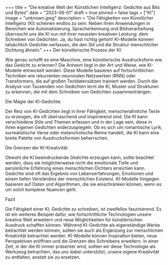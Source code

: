 +++
title = "Die kreative Welt der Künstlichen Intelligenz: Gedichte aus Bits und Bytes"
date = "2023-06-01"
draft = true
pinned = false
tags = ["KI"]
image = "unknown.jpeg"
description = "Die Fähigkeiten von Künstlicher Intelligenz (KI) scheinen endlos zu sein. Neben ihren Anwendungen in Bereichen wie Automatisierung, Spracherkennung und Bildverarbeitung überrascht uns die KI nun mit ihrer neuesten kreativen Leistung: dem Schreiben von Gedichten. Ja, du hast richtig gehört! KI-Modelle können tatsächlich Gedichte verfassen, die den Stil und die Struktur menschlicher Dichtung ähneln."
+++
Der künstlerische Prozess der KI:

Wie genau schafft es eine Maschine, eine künstlerische Ausdrucksform wie das Gedicht zu erlernen? Die Antwort liegt in der Art und Weise, wie KI-Modelle entwickelt werden. Diese Modelle basieren auf fortschrittlichen Techniken wie rekurrenten neuronalen Netzwerken (RNN) oder Transformers, die auf großen Textdatensätzen trainiert werden. Durch die Analyse von Tausenden von Gedichten lernt die KI, Muster und Strukturen zu erkennen, die mit dem Schreiben von Gedichten zusammenhängen.

Die Magie der KI-Gedichte:

Der Reiz von KI-Gedichten liegt in ihrer Fähigkeit, menschenähnliche Texte zu erzeugen, die oft überraschend und inspirierend sind. Die KI kann verschiedene Stile und Themen erfassen und in der Lage sein, diese in ihren eigenen Gedichten widerzuspiegeln. Ob es sich um romantische Lyrik, surrealistische Verse oder melancholische Reime handelt, die KI kann eine breite Palette von Ausdrucksformen beherrschen.

Die Grenzen der KI-Kreativität:

Obwohl die KI beeindruckende Gedichte erzeugen kann, sollte beachtet werden, dass sie möglicherweise nicht die emotionale Tiefe und persönliche Erfahrung eines menschlichen Dichters erreichen kann. Gedichte sind oft das Ergebnis von Lebenserfahrungen, Emotionen und einem tiefen Verständnis der menschlichen Existenz. KI-Modelle hingegen basieren auf Daten und Algorithmen, die sie einschränken können, wenn es um solch komplexe Nuancen geht.

Fazit

Die Fähigkeit einer KI, Gedichte zu schreiben, ist zweifellos faszinierend. Es ist ein weiteres Beispiel dafür, wie fortschrittliche Technologien unsere kreative Welt erweitern und neue Möglichkeiten für künstlerischen Ausdruck schaffen können. Während KI-Gedichte als eigenständige Werke betrachtet werden können, sollten sie auch als Ergänzung zur menschlichen Kreativität betrachtet werden. KI-Modelle können Inspiration bieten, neue Perspektiven eröffnen und die Grenzen des Schreibens erweitern. In einer Zeit, in der die KI immer präsenter wird, sollten wir diese Technologie als Werkzeug betrachten, das uns dabei unterstützt, unsere eigene Kreativität zu entfalten, anstatt sie zu ersetzen.